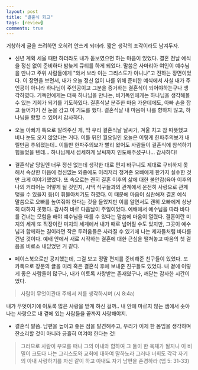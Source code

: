 ```yaml
---
layout: post
title: "결혼식 회고"
tags: [review]
comments: true
---
```



거창하게 글을 쓰려하면 오히려 안쓰게 되더라. 짧은 생각의 조각이라도 남겨두자.

* 신년 계획 세울 때만 하더라도 내가 돋보였으면 하는 마음이 있었다. 결혼 전날 예식을 정신 없이 준비하다 밤늦게 큐티를 하게 되었다. 말씀은 사마리아 여인이 예수님을 만나고 주위 사람들에게 "와서 보라 이는 그리스도가 아니냐"고 전하는 장면이었다. 이 장면을 보면서, 내가 오늘 정신 없이 나를 위해 준비한 예식에서 사실 내가 주인공이 아니라 하나님이 주인공이고 그분을 증거하는 결혼식이 되어야하는구나 생각하였다. 기독인에게는 더욱 하나님을 만나는, 비기독인에게는 하나님을 생각해볼 수 있는 기회가 되기를 기도하였다. 결혼식날 분주한 마음 가운데에도, 아빠 손을 잡고 들어가기 전 눈을 감고 이 기도를 했다. 결혼식날 내 마음이 나를 향하지 않고, 하나님을 향할 수 있어서 감사하다.

* 오늘 아빠가 톡으로 알려주신 게, 딱 우리 결혼식날 날씨가, 겨울 치고 참 따뜻했고 비나 눈도 오지 않았다는 거다. 이틀 뒤인 월요일인 오늘은 이렇게 한파주의보가 내릴만큼 추워졌는데.. 이틀만 한파주의보가 빨리 왔어도 사람들이 결혼식에 참석하기 힘들었을 텐데... 하나님께서 섬세하게 날씨까지 인도해주셨구나... 감사하다! 

* 결혼식날 당일엔 너무 정신 없는데 생각한 대로 편지 바구니도 제대로 구비하지 못해서 속상한 마음에 정신없는 와중에도 이리저리 챙겨준 오빠에게 한가지 실수한 것만 크게 이야기했었다. 또 속으로는 괜히 결혼 이후의 삶에 대한 불안감(육아 이후의 나의 커리어는 어떻게 될 것인지, 시댁 식구들과의 관계에서 온전히 사랑으로 관계맺을 수 있을지 등)이 휘몰아치기도 하였다. 이 때문에 마음이 심란해져 결혼 예식 말씀으로 오빠를 높여줘야 한다는 것을 들었지만 이를 알면서도 괜히 오빠에게 상냥히 대하지 못했다. 감사히 바로 다음날이 주일이었다. 예배에서 예수님을 따라 바다를 건너는 모험을 해야 예수님을 따를 수 있다는 말씀에 마음이 열렸다. 결혼이란 미지의 세계 또 직장이란 미지의 세계에서 내가 때로 넘어질 수도 있지만, 그곳이 예수님과 함께하는 길이라면 작은 두려움들은 사라질 수 있기에 나는 제자들처럼 바다를 건널 것이다. 예배 안에서 새로 시작하는 결혼에 대한 근심을 떨쳐놓고 마음의 첫 걸음을 비로소 내딛었던 거 같다.

* 페이스북으로만 공지했는데, 그걸 보고 정말 편지를 준비해준 친구들이 있었다. 또 카톡으로 장문의 글을 미리 혹은 결혼식 후에 보내준 친구들도 있었다. 내 곁에 이렇게 좋은 사람들이 많구나, 내가 이토록 사랑받는 존재였구나, 깨닫는 감사한 시간이었다. <br>
> 사람이 무엇이관대 주께서 저를 생각하시며 (시 8:4a) <br>

내가 무엇이기에 이토록 많은 사랑을 받게 하신 걸까.. 내 안에 마르지 않는 샘에서 솟아나는 사랑으로 내 곁에 있는 사람들을 끝까지 사랑해야지.

* 결혼식 말씀. 남편을 높이고 좋은 점을 발견해주고, 우리가 이제 한 몸임을 생각하며 잔소리할 것이 아니라 긍휼히 여겨야 한다는 것!
> 그러므로 사람이 부모를 떠나 그의 아내와 합하여 그 둘이 한 육체가 될지니
이 비밀이 크도다 나는 그리스도와 교회에 대하여 말하노라
그러나 너희도 각각 자기의 아내 사랑하기를 자신 같이 하고 아내도 자기 남편을 존경하라 (엡 5: 31-33)



